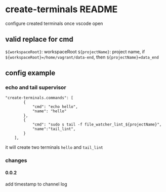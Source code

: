 # create-terminals README

configure created terminals once vscode open


## valid replace for cmd

`${workspaceRoot}`: workspaceRoot
`${projectName}`: project name, if `${workspaceRoot}=/home/vagrant/data-end`, then `${projectName}=data_end`

## config example

### echo and tail supervisor

```
"create-terminals.commands": [
        {
            "cmd": "echo hello",
            "name": "hello"
        },
        {
            "cmd": "sudo s tail -f file_watcher_lint_${projectName}",
            "name":"tail_lint",
        }
    ],
```

it will create two terminals `hello` and `tail_lint`

### changes

#### 0.0.2

add timestamp to channel log

